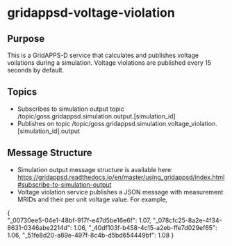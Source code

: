# gridappsd-voltage-violation

## Purpose

This is a GridAPPS-D service that calculates and publishes voltage voilations during a simulation.
Voltage violations are published every 15 seconds by default.

## Topics

- Subscribes to simulation output topic /topic/goss.gridappsd.simulation.output.[simulation_id]
- Publishes on topic /topic/goss.gridappsd.simulation.voltage_violation.[simulation_id].output

## Message Structure
 
- Simulation output message structure is available here: https://gridappsd.readthedocs.io/en/master/using_gridappsd/index.html#subscribe-to-simulation-output
- Voltage violation service publishes a JSON message with measurement MRIDs and their per unit voltage value. For example, 

{	
	"_00730ee5-04e1-48bf-917f-e47d5be16e6f": 1.07, 
	"_078cfc25-8a2e-4f34-8631-0346abe2214d": 1.06, 
	"_40df103f-b458-4c15-a2eb-ffe7d029ef65": 1.06, 
	"_51fe8d20-a89e-497f-8c4b-d5bd654449bf": 1.08
}



